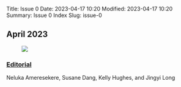 Title: Issue 0
Date: 2023-04-17 10:20
Modified: 2023-04-17 10:20
Summary: Issue 0 Index
Slug: issue-0

## April 2023

<div class="index-cover">
<figure>
<img src="{static}/images/cover-issue0.png">
</figure>
</div>

<div class="article">
<h3><a href="{filename}/posts/issue0-1.md">Editorial</a></h3>
<p>Neluka Ameresekere, Susane Dang, Kelly Hughes, and Jingyi Long</p>
</div>

